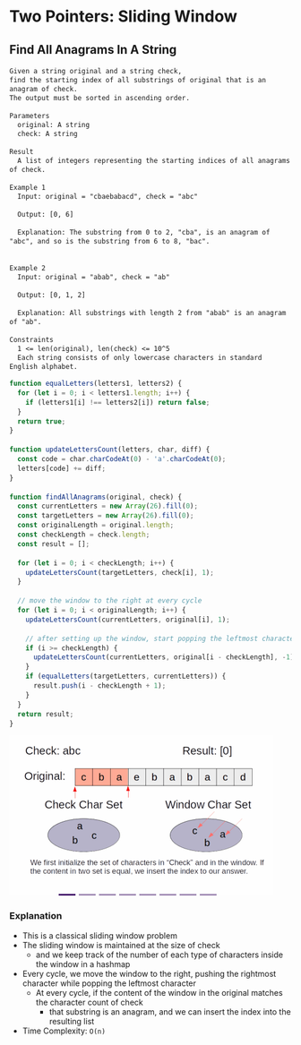 # Two Pointers: Sliding Window
## Find All Anagrams In A String
```
Given a string original and a string check,
find the starting index of all substrings of original that is an anagram of check.
The output must be sorted in ascending order.

Parameters
  original: A string
  check: A string

Result
  A list of integers representing the starting indices of all anagrams of check.

Example 1
  Input: original = "cbaebabacd", check = "abc"

  Output: [0, 6]

  Explanation: The substring from 0 to 2, "cba", is an anagram of "abc", and so is the substring from 6 to 8, "bac".


Example 2
  Input: original = "abab", check = "ab"

  Output: [0, 1, 2]

  Explanation: All substrings with length 2 from "abab" is an anagram of "ab".

Constraints
  1 <= len(original), len(check) <= 10^5
  Each string consists of only lowercase characters in standard English alphabet.
```
```javascript
function equalLetters(letters1, letters2) {
  for (let i = 0; i < letters1.length; i++) {
    if (letters1[i] !== letters2[i]) return false;
  }
  return true;
}

function updateLettersCount(letters, char, diff) {
  const code = char.charCodeAt(0) - 'a'.charCodeAt(0);
  letters[code] += diff;
}

function findAllAnagrams(original, check) {
  const currentLetters = new Array(26).fill(0);
  const targetLetters = new Array(26).fill(0);
  const originalLength = original.length;
  const checkLength = check.length;
  const result = [];

  for (let i = 0; i < checkLength; i++) {
    updateLettersCount(targetLetters, check[i], 1);
  }

  // move the window to the right at every cycle
  for (let i = 0; i < originalLength; i++) {
    updateLettersCount(currentLetters, original[i], 1);

    // after setting up the window, start popping the leftmost character at every cycle
    if (i >= checkLength) {
      updateLettersCount(currentLetters, original[i - checkLength], -1);
    }
    if (equalLetters(targetLetters, currentLetters)) {
      result.push(i - checkLength + 1);
    }
  }
  return result;
}
```

![findAllAnagramsInAstring](../../images/findAllAnagramsInAstring.gif)

### Explanation
- This is a classical sliding window problem
- The sliding window is maintained at the size of check
  - and we keep track of the number of each type of characters inside the window in a hashmap
- Every cycle, we move the window to the right, pushing the rightmost character while popping the leftmost character
  - At every cycle, if the content of the window in the original matches the character count of check
    - that substring is an anagram, and we can insert the index into the resulting list
- Time Complexity: `O(n)`
